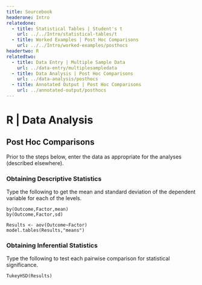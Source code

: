 ```yaml
---
title: Sourcebook
headerone: Intro
relatedone:
  - title: Statistical Tables | Student's t
    url: ../../Intro/statistical-tables/t
  - title: Worked Examples | Post Hoc Comparisons
    url: ../../Intro/worked-examples/posthocs
headertwo: R
relatedtwo:
  - title: Data Entry | Multiple Sample Data
    url: ../data-entry/multiplesampledata
  - title: Data Analysis | Post Hoc Comparisons
    url: ../data-analysis/posthocs
  - title: Annotated Output | Post Hoc Comparisons
    url: ../annotated-output/posthocs
---
```


# R | Data Analysis

## Post Hoc Comparisons

Prior to the steps below, enter the data as appropriate for the analyses (described elsewhere).

### Obtaining Descriptive Statistics

Type the following to get the mean and standard deviation of the dependent variable for each of the levels.

```{r}
by(Outcome,Factor,mean)
by(Outcome,Factor,sd)
```

```{r}
Results <- aov(Outcome~Factor)
model.tables(Results,"means")
```

### Obtaining Inferential Statistics

Type the following to test each pairwise comparison for statistical significance.

```{r}
TukeyHSD(Results)
```
